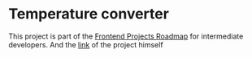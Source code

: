 # Temperature converter

This project is part of the [Frontend Projects Roadmap](https://roadmap.sh/frontend/projects) for intermediate developers. And the [link](https://roadmap.sh/projects/temperature-converter) of the project himself 
